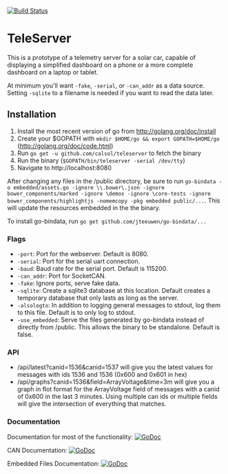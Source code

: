 [![Build Status](https://travis-ci.org/CalSol/teleserver.svg?branch=master)](https://travis-ci.org/CalSol/teleserver)

# TeleServer

This is a prototype of a telemetry server for a solar car, capable of displaying
a simplified dashboard on a phone or a more complete dashboard on a laptop or
tablet.

At minimum you'll want `-fake`, `-serial`, or `-can_addr` as a data source.
Setting `-sqlite` to a filename is needed if you want to read the data later.

## Installation
1. Install the most recent version of go from http://golang.org/doc/install
2. Create your $GOPATH with `mkdir $HOME/go && export GOPATH=$HOME/go` (http://golang.org/doc/code.html)
3. Run `go get -u github.com/calsol/teleserver` to fetch the binary
4. Run the binary (`$GOPATH/bin/teleserver -serial /dev/tty`)
5. Navigate to http://localhost:8080

After changing any files in the /public directory, be sure to run
 `go-bindata -o embedded/assets.go -ignore \\.bower\.json -ignore bower_components/marked -ignore \demos -ignore \core-tests -ignore bower_components/highlightjs -nomemcopy -pkg embedded public/...`.
  This will update the resources embedded in the the binary.

To install go-bindata, run `go get github.com/jteeuwen/go-bindata/...`

### Flags
* `-port`: Port for the webserver. Default is 8080.
* `-serial`: Port for the serial uart connection.
* `-baud`: Baud rate for the serial port. Default is 115200.
* `-can_addr`: Port for SocketCAN.
* `-fake`: Ignore ports, serve fake data.
* `-sqlite`: Create a sqlite3 database at this location. Default creates a
  temporary database that only lasts as long as the server.
* `-alsologto`: In addition to logging general messages to stdout, log them to
  this file. Default is to only log to stdout.
* `-use_embedded`: Serve the files generated by go-bindata instead of directly
  from /public. This allows the binary to be standalone. Default is false.

### API
* /api/latest?canid=1536&canid=1537 will give you the latest values for messages
  with ids 1536 and 1536 (0x600 and 0x601 in hex)
* /api/graphs?canid=1536&field=ArrayVoltage&time=3m will give you a graph in
  flot format for the ArrayVoltage field of messages with a canid of 0x600 in
  the last 3 minutes. Using multiple can ids or multiple fields will give the
  intersection of everything that matches.

### Documentation
Documentation for most of the functionality: [![GoDoc](https://godoc.org/github.com/CalSol/teleserver/lib?status.png)](https://godoc.org/github.com/CalSol/teleserver/lib)

CAN Documentation: [![GoDoc](https://godoc.org/github.com/CalSol/teleserver/can?status.png)](https://godoc.org/github.com/CalSol/teleserver/can)

Embedded Files Documentation: [![GoDoc](https://godoc.org/github.com/CalSol/teleserver/embedded?status.png)](https://godoc.org/github.com/CalSol/teleserver/embedded)


